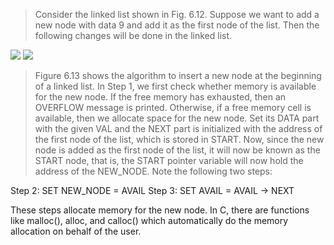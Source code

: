 
 > Consider the linked list shown in Fig. 6.12. Suppose we want to add a new node with data 9 and 
add it as the first node of the list. Then the following changes will be done in the linked list.
 

 <img src = "/DSA-Using-C/image/list/12.png"> 

 <img src = "/DSA-Using-C/image/list/13.png"> 

 >  Figure 6.13 shows the algorithm to insert a new node 
 at the beginning of a linked list. In Step 1, we first check
whether memory is available for the new node. If the 
free memory has exhausted, then an OVERFLOW message is 
printed. Otherwise, if a free memory cell is available, then 
we allocate space for the new node. Set its DATA part with the 
given VAL and the NEXT part is initialized with the address of 
the first node of the list, which is stored in START. Now, since 
the new node is added as the first node of the list, it will 
now be known as the START node, that is, the START pointer 
variable will now hold the address of the NEW_NODE. Note the 
following two steps:

 Step 2: SET NEW_NODE = AVAIL
 Step 3: SET AVAIL = AVAIL -> NEXT

 These steps allocate memory for the new node. In C, there are functions like malloc(), alloc, and 
calloc() which automatically do the memory allocation on behalf of the user. 
 
